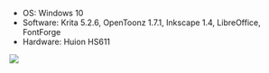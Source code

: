 - OS: Windows 10
- Software: Krita 5.2.6, OpenToonz 1.7.1, Inkscape 1.4, LibreOffice, FontForge
- Hardware: Huion HS611
  
![](https://komarev.com/ghpvc/?username=your-github-username&color=blueviolet)
<!--
**micheliaHEART/micheliaHEART** is a ✨ _special_ ✨ repository because its `README.md` (this file) appears on your GitHub profile.

Here are some ideas to get you started:

- 🔭 I’m currently working on ...
- 🌱 I’m currently learning ...
- 👯 I’m looking to collaborate on ...
- 🤔 I’m looking for help with ...
- 💬 Ask me about ...
- 📫 How to reach me: ...
- 😄 Pronouns: ...
- ⚡ Fun fact: ...
-->
